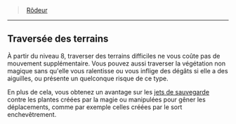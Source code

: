 ﻿---
!Generic
Id: ranger_hd.md#traversée-des-terrains
ParentLink: ranger_hd.md#rôdeur
Name: Traversée des terrains
ParentName: Rôdeur
NameLevel: 2
---
> [Rôdeur](hd_ranger.md)

---

## Traversée des terrains

À partir du niveau 8, traverser des terrains difficiles ne vous coûte pas de mouvement supplémentaire. Vous pouvez aussi traverser la végétation non magique sans qu'elle vous ralentisse ou vous inflige des dégâts si elle a des aiguilles, ou présente un quelconque risque de ce type.

En plus de cela, vous obtenez un avantage sur les [jets de sauvegarde](hd_abilities_jets_de_sauvegarde.md) contre les plantes créées par la magie ou manipulées pour gêner les déplacements, comme par exemple celles créées par le sort enchevêtrement.

